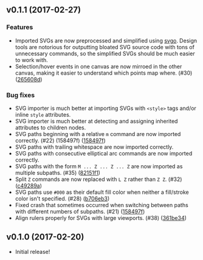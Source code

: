 ## v0.1.1 (2017-02-27)

### Features

* Imported SVGs are now preprocessed and simplified using [svgo](https://github.com/svg/svgo).
  Design tools are notorious for outputting bloated SVG source code with tons of unnecessary
  commands, so the simplified SVGs should be much easier to work with.
* Selection/hover events in one canvas are now mirroed in the other canvas, making it easier
  to understand which points map where. (#30)
  ([265608d](https://github.com/alexjlockwood/ShapeShifter/commit/265608d))

### Bug fixes

* SVG importer is much better at importing SVGs with `<style>` tags and/or inline
  `style` attributes.
* SVG importer is much better at detecting and assigning inherited attributes to children nodes.
* SVG paths beginning with a relative `m` command are now imported correctly. (#22) (158497f)
  ([158497f](https://github.com/alexjlockwood/ShapeShifter/commit/158497f))
* SVG paths with trailing whitespace are now imported correctly.
* SVG paths with consecutive elliptical arc commands are now imported correctly.
* SVG paths with the form `M ... Z ... Z ... Z` are now imported as multiple subpaths.
  (#35) ([82151f1](https://github.com/alexjlockwood/ShapeShifter/commit/82151f1))
* Split `Z` commands are now replaced with `L Z` rather than `Z Z`. (#32)
  ([c49289a](https://github.com/alexjlockwood/ShapeShifter/commit/c49289a))
* SVG paths use `#000` as their default fill color when neither a fill/stroke color
  isn't specified. (#28)
  ([b706eb3](https://github.com/alexjlockwood/ShapeShifter/commit/b706eb3))
* Fixed crash that sometimes occurred when switching between paths with different
  numbers of subpaths. (#21)
  ([158497f](https://github.com/alexjlockwood/ShapeShifter/commit/158497f))
* Align rulers properly for SVGs with large viewports. (#38)
  ([361be34](https://github.com/alexjlockwood/ShapeShifter/commit/361be34))

## v0.1.0 (2017-02-20)

* Initial release!
